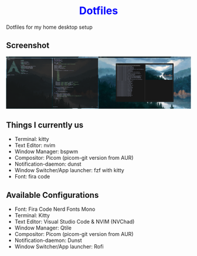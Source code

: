 <div align="center">
    <h1 style="color: blue;">
        Dotfiles
    </h1>
</div>

Dotfiles for my home desktop setup

## Screenshot
![Screenshot](/screenshots/bspwm_screenshot.png)

## Things I currently us
* Terminal: kitty
* Text Editor: nvim
* Window Manager: bspwm
* Compositor: Picom (picom-git version from AUR)
* Notification-daemon: dunst
* Window Switcher/App launcher: fzf with kitty
* Font: fira code

## Available Configurations
* Font: Fira Code Nerd Fonts Mono
* Terminal: Kitty
* Text Editor: Visual Studio Code & NVIM (NVChad)
* Window Manager: Qtile
* Compositor: Picom (picom-git version from AUR)
* Notification-daemon: Dunst
* Window Switcher/App launcher: Rofi

